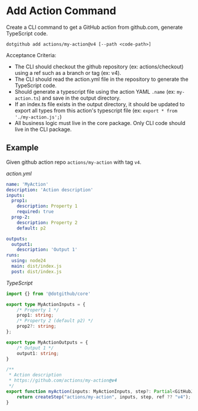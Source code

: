 # Add Action Command

Create a CLI command to get a GitHub action from github.com, generate TypeScript code.

```shell
dotgithub add actions/my-action@v4 [--path <code-path>]
```

Acceptance Criteria:
* The CLI should checkout the github repository (ex: actions/checkout) using a ref such as a branch or tag (ex: v4).
* The CLI should read the action.yml file in the repository to generate the TypeScript code.
* Should generate a typescript file using the action YAML `.name` (ex: `my-action.ts`) and save in the output directory.
* If an index.ts file exists in the output directory, it should be updated to export all types from this action's typescript file (ex: `export * from './my-action.js';`)
* All business logic must live in the core package. Only CLI code should live in the CLI package.


## Example

Given github action repo `actions/my-action` with tag `v4`.

_action.yml_

```yaml
name: 'MyAction'
description: 'Action description'
inputs:
  prop1:
    description: Property 1
    required: true
  prop-2:
    description: Property 2
    default: p2

outputs:
  output1:
    description: 'Output 1'
runs:
  using: node24
  main: dist/index.js
  post: dist/index.js
```

_TypeScript_

```typescript
import {} from '@dotgithub/core'

export type MyActionInputs = {
    /* Property 1 */
    prop1: string;
    /* Property 2 (default p2) */
    prop2?: string;
};

export type MyActionOutputs = {
    /* Output 1 */
    output1: string;
}

/**
 * Action description
 * https://github.com/actions/my-action@v4
 */
export function myAction(inputs: MyActionInputs, step?: Partial<GitHubJobStep>, ref?: string) {
    return createStep("actions/my-action", inputs, step, ref ?? "v4");
}
```